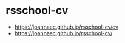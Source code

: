 # rsschool-cv

* https://joannaec.github.io/rsschool-cv/cv
* https://joannaec.github.io/rsschool-cv/
